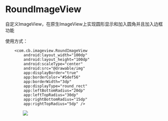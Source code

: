 # RoundImageView
自定义ImageView，在原生ImageView上实现圆形显示和加入圆角并且加入边框功能
 

使用方式：

        <com.cb.imageview.RoundImageView
            android:layout_width="100dp"
            android:layout_height="100dp"
            android:scaleType="center"
            android:src="@drawable/img"
            app:displayBorder="true"
            app:borderColor="#5def56"
            app:borderWidth="3dp"
            app:displayType="round_rect"
            app:leftBottomRadius="20dp"
            app:leftTopRadius="30dp"
            app:rightBottomRadius="15dp"
            app:rightTopRadius="5dp" />
            
 
<image src="https://github.com/xuxuliooo/RoundImageView/blob/master/image/%E6%A0%B7%E5%BC%8F%E5%9B%BE%E7%89%87.png"/>
